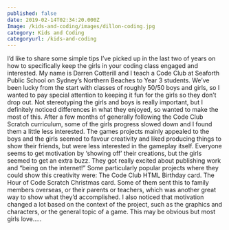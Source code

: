 ```yaml
---
published: false
date: 2019-02-14T02:34:20.000Z
Image: /kids-and-coding/images/dillon-coding.jpg
category: Kids and Coding
categoryurl: /kids-and-coding
---
```

I’d like to share some simple tips I’ve picked up in the last two of years on how to specifically keep the girls in your coding class engaged and interested.
My name is Darren Cotterill and I teach a Code Club at Seaforth Public School on Sydney’s Northern Beaches to Year 3 students.
We’ve been lucky from the start with classes of roughly 50/50 boys and girls, so I wanted to pay special attention to keeping it fun for the girls so they don’t drop out.
Not stereotyping the girls and boys is really important, but I definitely noticed differences in what they enjoyed, so wanted to make the most of this.
After a few months of generally following the Code Club Scratch curriculum, some of the girls progress slowed down and I found them a little less interested.
The games projects mainly appealed to the boys and the girls seemed to favour creativity and liked producing things to show their friends, but were less interested in the gameplay itself.
Everyone seems to get motivation by ‘showing off’ their creations, but the girls seemed to get an extra buzz. They got really excited about publishing work and “being on the internet!”
Some particularly popular projects where they could show this creativity were:
The Code Club HTML Birthday card.
The Hour of Code Scratch Christmas card. Some of them sent this to family members overseas, or their parents or teachers, which was another great way to show what they’d accomplished.
I also noticed that motivation changed a lot based on the context of the project, such as the graphics and characters, or the general topic of a game.
This may be obvious but most girls love…..